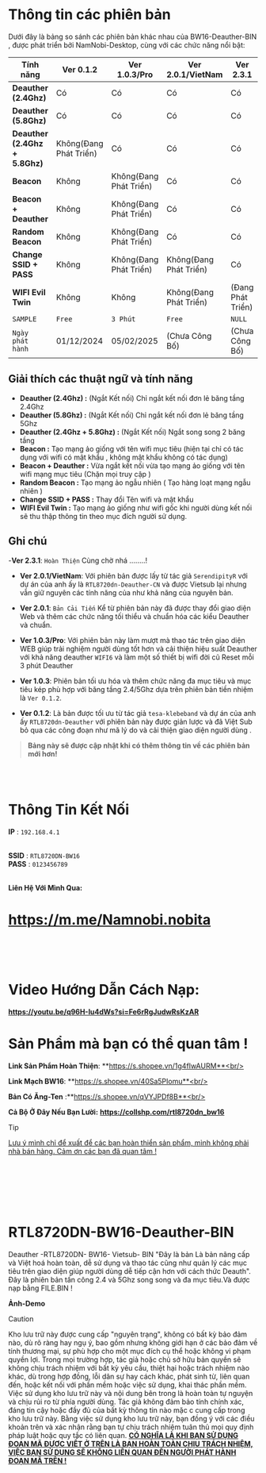 

# Thông tin các phiên bản 

Dưới đây là bảng so sánh các phiên bản khác nhau của BW16-Deauther-BIN , được phát triển bởi NamNobi-Desktop, cùng với các chức năng nổi bật:


|        **Tính năng**           | **Ver 0.1.2**         | **Ver 1.0.3/Pro**         | **Ver 2.0.1/VietNam**         | **Ver 2.3.1**         |
|--------------------------------|-----------------------|-----------------------|-----------------------|-----------------------|
|  **Deauther (2.4Ghz)**         |          Có           |          Có           |           Có          |          Có           |
|  **Deauther (5.8Ghz)**         |          Có           |          Có           |           Có          |          Có           |
|  **Deauther (2.4Ghz + 5.8Ghz)**| Không(Đang Phát Triển)|          Có           |           Có          |          Có           |
|  **Beacon**                    | Không                 | Không(Đang Phát Triển)|           Có          |          Có           |
|  **Beacon + Deauther**         | Không                 | Không(Đang Phát Triển)|           Có          |          Có           |
|  **Random Beacon**             | Không                 | Không(Đang Phát Triển)|           Có          |          Có           |
|  **Change SSID + PASS**        | Không                 | Không(Đang Phát Triển)| Không(Đang Phát Triển)|          Có           |
|  **WIFI Evil Twin**            | Không                 | Không                 | Không(Đang Phát Triển)|  (Đang Phát Triển)    |
|          ``SAMPLE``            |        ``Free``       |     ``3 Phút``        |       ``Free``     |       ``NULL``        |
|  ``Ngày phát hành``            | 01/12/2024            | 05/02/2025            |    (Chưa Công Bố)     |    (Chưa Công Bố)     |



## Giải thích các thuật ngữ và tính năng
- **Deauther (2.4Ghz) :** (Ngắt Kết nối) Chỉ ngắt kết nối đơn lẻ băng tầng 2.4Ghz<br/>
- **Deauther (5.8Ghz) :** (Ngắt Kết nối) Chỉ ngắt kết nối đơn lẻ băng tầng 5Ghz<br/>
- **Deauther (2.4Ghz + 5.8Ghz) :** (Ngắt Kết nối) Ngắt song song 2 băng tầng <br/>
- **Beacon :** Tạo mạng ảo giống với tên wifi mục tiêu (hiện tại chỉ có tác dụng với wifi có mật khẩu , không mật khẩu không có tác dụng)<br/>
- **Beacon + Deauther :** Vừa ngắt kết nối vừa tạo mạng ảo giống với tên wifi mạng mục tiêu (Chặn mọi truy cập )<br/>
- **Random Beacon :** Tạo mạng ảo ngẫu nhiên ( Tạo hàng loạt mạng ngẫu nhiên )<br/>
- **Change SSID + PASS :** Thay đổi Tên wifi và mật khẩu<br/>
- **WIFI Evil Twin :** Tạo mạng ảo giống như wifi gốc khi người dùng kết nối sẽ thu thập thông tin theo mục đích người sử dụng.<br/>
## Ghi chú
-**Ver 2.3.1**: ``Hoàn Thiện`` Cùng chờ nhá ........!

- **Ver 2.0.1/VietNam**: Với phiên bản được lấy từ tác giả ``SerendipityR`` với dự án của anh ấy là ``RTL8720dn-Deauther-CN`` và được Vietsub lại nhưng vẫn giữ nguyên các tính năng của như khả năng của nguyên bản. <br/>

- **Ver 2.0.1**: ``Bản Cải Tiến`` Kể từ phiên bản này đã được thay đổi giao diện Web và thêm các chức năng tối thiểu và chuẩn hóa các kiểu Deauther và chuẩn.   <br/>

- **Ver 1.0.3/Pro**: Với phiên bản này làm mượt mà thao tác trên giao diện WEB giúp trải nghiệm người dùng tốt hơn và cải thiện hiệu suất Deauther với khả năng deauther ``WIFI6`` và làm một số thiết bị wifi đời cũ Reset mỗi 3 phút Deauther <br/>

- **Ver 1.0.3**: Phiên bản tối ưu hóa và thêm chức năng đa mục tiêu và mục tiêu kép phù hợp với băng tầng 2.4/5Ghz dựa trên phiên bản tiền nhiệm là ``Ver 0.1.2``. <br/>

- **Ver 0.1.2**: Là bản được tối ưu từ tác giả ``tesa-klebeband`` và dự án của anh ấy ``RTL8720dn-Deauther`` với phiên bản này được giản lược và đã Việt Sub bỏ qua các công đoạn như mã lý do và cải thiện giao diện người dùng .

> **Bảng này sẽ được cập nhật khi có thêm thông tin về các phiên bản mới hơn!**




<br/><br/>



# Thông Tin Kết Nối 
**IP** : ``192.168.4.1`` <br/><br/>

**SSID** : ``RTL8720DN-BW16``<br/>
**PASS** : ``0123456789``<br/><br/>

**Liên Hệ Với Mình Qua:** 
# https://m.me/Namnobi.nobita <br/><br/><br/>

# Video Hướng Dẫn Cách Nạp:
**https://youtu.be/q96H-Iu4dWs?si=Fe6rRgJudwRsKzAR**

# Sản Phẩm mà bạn có thể quan tâm !
**Link Sản Phẩm Hoàn Thiện**: **https://s.shopee.vn/1g4fIwAURM**<br/>
 
**Link Mạch BW16**: **https://s.shopee.vn/40Sa5PIomu**<br/>

**Bản Có Ăng-Ten** :**https://s.shopee.vn/qVYJPDf8B**<br/>

**Cả Bộ Ở Đây Nếu Bạn Lười:** **https://collshp.com/rtl8720dn_bw16**
> [!TIP]
<ins> Lưu ý mình chỉ để xuất để các bạn hoàn thiển sản phẩm, mình không phải nhà bán hàng. Cảm ơn các bạn đã quan tâm !


<br/>
<br/><br/><br/><br/>


# RTL8720DN-BW16-Deauther-BIN
Deauther -RTL8720DN- BW16- Vietsub- BIN "Đây là bản Là bản nâng cấp và Việt hoá hoàn toàn, dễ sử dụng và thao tác cũng như quản lý các mục tiêu trên giao diện giúp người dùng dễ tiếp cận hơn với cách thức Deauth". Đây là phiên bản tấn công 2.4 và 5Ghz song song và đa mục tiêu.Và được nạp bằng FILE.BIN !

**Ảnh-Demo**




> [!CAUTION]
>Kho lưu trữ này được cung cấp "nguyên trạng", không có bất kỳ bảo đảm nào, dù rõ ràng hay ngụ ý, bao gồm nhưng không giới hạn ở các bảo đảm về tính thương mại, sự phù hợp cho một mục đích cụ thể hoặc không vi phạm quyền lợi. Trong mọi trường hợp, tác giả hoặc chủ sở hữu bản quyền sẽ không chịu trách nhiệm với bất kỳ yêu cầu, thiệt hại hoặc trách nhiệm nào khác, dù trong hợp đồng, lỗi dân sự hay cách khác, phát sinh từ, liên quan đến, hoặc kết nối với phần mềm hoặc việc sử dụng, khai thác phần mềm.
>Việc sử dụng kho lưu trữ này và nội dung bên trong là hoàn toàn tự nguyện và chịu rủi ro từ phía người dùng. Tác giả không đảm bảo tính chính xác, đáng tin cậy hoặc đầy đủ của bất kỳ thông tin nào mặc c cung cấp trong kho lưu trữ này.
>Bằng việc sử dụng kho lưu trữ này, bạn đồng ý với các điều khoản trên và xác nhận rằng bạn tự chịu trách nhiệm tuân thủ mọi quy định pháp luật hoặc quy tắc có liên quan.
<ins>**CÓ NGHĨA LÀ KHI BẠN SỬ DỤNG ĐOẠN MÃ ĐƯỢC VIẾT Ở TRÊN LÀ BẠN HOÀN TOÀN CHỊU TRÁCH NHIỆM, VIỆC BẠN SỬ DỤNG SẼ KHÔNG LIÊN QUAN ĐẾN NGƯỜI PHÁT HÀNH ĐOẠN MÃ TRÊN !**</ins>
